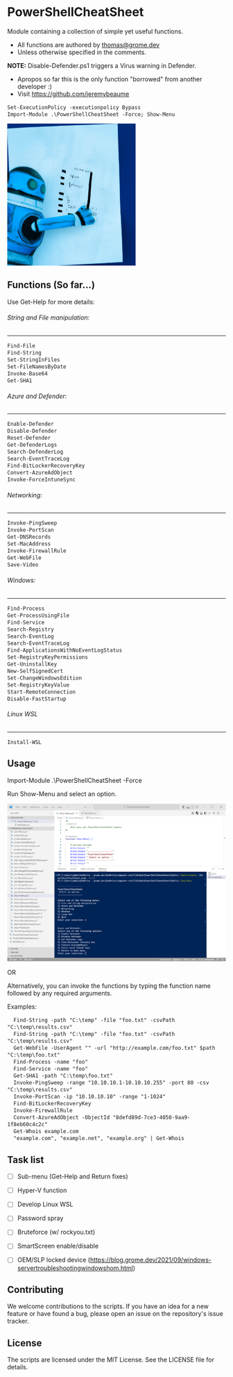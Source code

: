 # PowerShellCheatSheet
Module containing a collection of simple yet useful functions. 
- All functions are authored by thomas@grome.dev 
- Unless otherwise specified in the comments.

**NOTE:** Disable-Defender.ps1 triggers a Virus warning in Defender. 
- Apropos so far this is the only function "borrowed" from another developer :)
- Visit https://github.com/jeremybeaume

```
Set-ExecutionPolicy -executionpolicy Bypass
Import-Module .\PowerShellCheatSheet -Force; Show-Menu
```

![logo](https://github.com/gromedev/PowerShellCheatSheet/blob/main/Assets/logo.png)


## Functions (So far...)

Use Get-Help for more details:

###### String and File manipulation:
-----------------------------
```
Find-File
Find-String
Set-StringInFiles
Set-FileNamesByDate
Invoke-Base64
Get-SHA1
```


###### Azure and Defender:
-----------------------------
```
Enable-Defender
Disable-Defender
Reset-Defender
Get-DefenderLogs
Search-DefenderLog
Search-EventTraceLog
Find-BitLockerRecoveryKey
Convert-AzureAdObject
Invoke-ForceIntuneSync
```


###### Networking:
-----------------------------
```
Invoke-PingSweep
Invoke-PortScan
Get-DNSRecords
Set-MacAddress
Invoke-FirewallRule
Get-WebFile
Save-Video
```


###### Windows:
-----------------------------
```
Find-Process
Get-ProcessUsingFile
Find-Service
Search-Registry
Search-EventLog
Search-EventTraceLog
Find-ApplicationsWithNoEventLogStatus
Set-RegistryKeyPermissions
Get-UninstallKey
New-SelfSignedCert
Set-ChangeWindowsEdition
Set-RegistryKeyValue
Start-RemoteConnection
Disable-FastStartup
```


###### Linux WSL
-----------------------------
```
Install-WSL
```



## Usage

Import-Module .\PowerShellCheatSheet -Force

Run Show-Menu and select an option. 

![usage](https://github.com/gromedev/PowerShellCheatSheet/blob/main/Assets/usage.png)

OR

Alternatively, you can invoke the functions by typing the function name followed by any required arguments.

Examples:
```
  Find-String -path "C:\temp" -file "foo.txt" -csvPath "C:\temp\results.csv"
  Find-String -path "C:\temp" -file "foo.txt" -csvPath "C:\temp\results.csv"
  Get-WebFile -UserAgent "" -url "http://example.com/foo.txt" $path "C:\temp\foo.txt"
  Find-Process -name "foo"
  Find-Service -name "foo"
  Get-SHA1 -path "C:\temp\foo.txt"
  Invoke-PingSweep -range "10.10.10.1-10.10.10.255" -port 80 -csv "C:\temp\results.csv"
  Invoke-PortScan -ip "10.10.10.10" -range "1-1024"
  Find-BitLockerRecoveryKey 
  Invoke-FirewallRule 
  Convert-AzureAdObject -ObjectId "8defd89d-7ce3-4050-9aa9-1f8eb60c4c2c"
  Get-Whois example.com
  "example.com", "example.net", "example.org" | Get-Whois
```

## Task list
- [ ] Sub-menu (Get-Help and Return fixes)
- [ ] Hyper-V function
- [ ] Develop Linux WSL
- [ ] Password spray
- [ ] Bruteforce (w/ rockyou.txt)
- [ ] SmartScreen enable/disable
- [ ] OEM/SLP locked device (https://blog.grome.dev/2021/09/windows-servertroubleshootingwindowshom.html)



## Contributing
We welcome contributions to the scripts. If you have an idea for a new feature or have found a bug, please open an issue on the repository's issue tracker.



## License
The scripts are licensed under the MIT License. See the LICENSE file for details.
